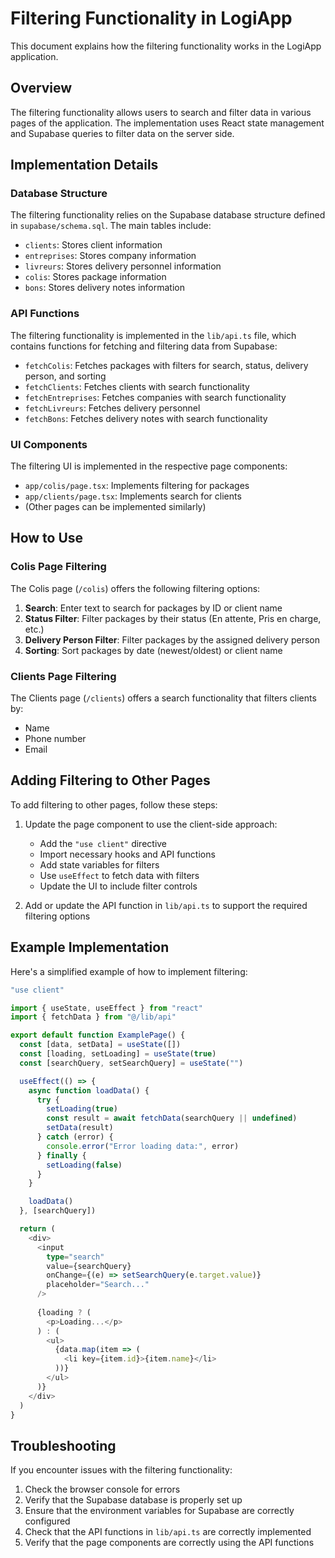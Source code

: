 # Filtering Functionality in LogiApp

This document explains how the filtering functionality works in the LogiApp application.

## Overview

The filtering functionality allows users to search and filter data in various pages of the application. The implementation uses React state management and Supabase queries to filter data on the server side.

## Implementation Details

### Database Structure

The filtering functionality relies on the Supabase database structure defined in `supabase/schema.sql`. The main tables include:

- `clients`: Stores client information
- `entreprises`: Stores company information
- `livreurs`: Stores delivery personnel information
- `colis`: Stores package information
- `bons`: Stores delivery notes information

### API Functions

The filtering functionality is implemented in the `lib/api.ts` file, which contains functions for fetching and filtering data from Supabase:

- `fetchColis`: Fetches packages with filters for search, status, delivery person, and sorting
- `fetchClients`: Fetches clients with search functionality
- `fetchEntreprises`: Fetches companies with search functionality
- `fetchLivreurs`: Fetches delivery personnel
- `fetchBons`: Fetches delivery notes with search functionality

### UI Components

The filtering UI is implemented in the respective page components:

- `app/colis/page.tsx`: Implements filtering for packages
- `app/clients/page.tsx`: Implements search for clients
- (Other pages can be implemented similarly)

## How to Use

### Colis Page Filtering

The Colis page (`/colis`) offers the following filtering options:

1. **Search**: Enter text to search for packages by ID or client name
2. **Status Filter**: Filter packages by their status (En attente, Pris en charge, etc.)
3. **Delivery Person Filter**: Filter packages by the assigned delivery person
4. **Sorting**: Sort packages by date (newest/oldest) or client name

### Clients Page Filtering

The Clients page (`/clients`) offers a search functionality that filters clients by:

- Name
- Phone number
- Email

## Adding Filtering to Other Pages

To add filtering to other pages, follow these steps:

1. Update the page component to use the client-side approach:
   - Add the `"use client"` directive
   - Import necessary hooks and API functions
   - Add state variables for filters
   - Use `useEffect` to fetch data with filters
   - Update the UI to include filter controls

2. Add or update the API function in `lib/api.ts` to support the required filtering options

## Example Implementation

Here's a simplified example of how to implement filtering:

```typescript
"use client"

import { useState, useEffect } from "react"
import { fetchData } from "@/lib/api"

export default function ExamplePage() {
  const [data, setData] = useState([])
  const [loading, setLoading] = useState(true)
  const [searchQuery, setSearchQuery] = useState("")

  useEffect(() => {
    async function loadData() {
      try {
        setLoading(true)
        const result = await fetchData(searchQuery || undefined)
        setData(result)
      } catch (error) {
        console.error("Error loading data:", error)
      } finally {
        setLoading(false)
      }
    }

    loadData()
  }, [searchQuery])

  return (
    <div>
      <input
        type="search"
        value={searchQuery}
        onChange={(e) => setSearchQuery(e.target.value)}
        placeholder="Search..."
      />
      
      {loading ? (
        <p>Loading...</p>
      ) : (
        <ul>
          {data.map(item => (
            <li key={item.id}>{item.name}</li>
          ))}
        </ul>
      )}
    </div>
  )
}
```

## Troubleshooting

If you encounter issues with the filtering functionality:

1. Check the browser console for errors
2. Verify that the Supabase database is properly set up
3. Ensure that the environment variables for Supabase are correctly configured
4. Check that the API functions in `lib/api.ts` are correctly implemented
5. Verify that the page components are correctly using the API functions
